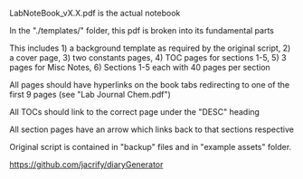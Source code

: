 LabNoteBook_vX.X.pdf is the actual notebook
 
 In the "./templates/" folder, this pdf is broken into its fundamental parts

 This includes 1) a background template as required by the original script, 2) a cover page, 3) two constants pages, 4) TOC pages for sections 1-5, 5) 3 pages for Misc Notes, 6) Sections 1-5 each with 40 pages per section

 All pages should have hyperlinks on the book tabs redirecting to one of the first 9 pages (see "Lab Journal Chem.pdf")

 All TOCs should link to the correct page under the "DESC" heading

 All section pages have an arrow which links back to that sections respective 
 
 Original script is contained in "backup" files and in "example assets" folder.
 
 https://github.com/jacrify/diaryGenerator
